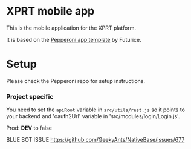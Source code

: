# XPRT mobile app

This is the mobile application for the XPRT platform.

It is based on the [Pepperoni app template](https://github.com/futurice/pepperoni-app-kit) by Futurice.

# Setup

Please check the Pepperoni repo for setup instructions.

### Project specific

You need to set the `apiRoot` variable in `src/utils/rest.js` so it points to your backend
and 'oauth2Url' variable in 'src/modules/login/Login.js'.

Prod:
__DEV__ to false


BLUE BOT ISSUE
https://github.com/GeekyAnts/NativeBase/issues/677